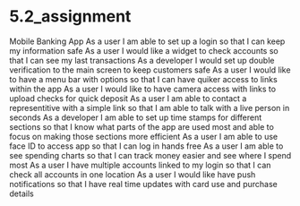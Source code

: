 # 5.2_assignment

Mobile Banking App
As a user I am able to set up a login so that I can keep my information safe
As a user I would like a widget to check accounts so that I can see my last transactions
As a developer I would set up double verification to the main screen to keep customers safe
As a user I would like to have a menu bar with options so that I can have quiker access to links within the app
As a user I would like to have camera access with links to upload checks for quick deposit
As a user I am able to contact a representitive with a simple link so that I am able to talk with a live person in seconds
As a developer I am able to set up time stamps for different sections so that I know what parts of the app are used most and able to focus on making those sections more efficient
As a user I am able to use face ID to access app so that I can log in hands free
As a user I am able to see spending charts so that I can track money easier and see where I spend most
As a user I have multiple accounts linked to my login so that I can check all accounts in one location
As a user I would like have push notifications so that I have real time updates with card use and purchase details
